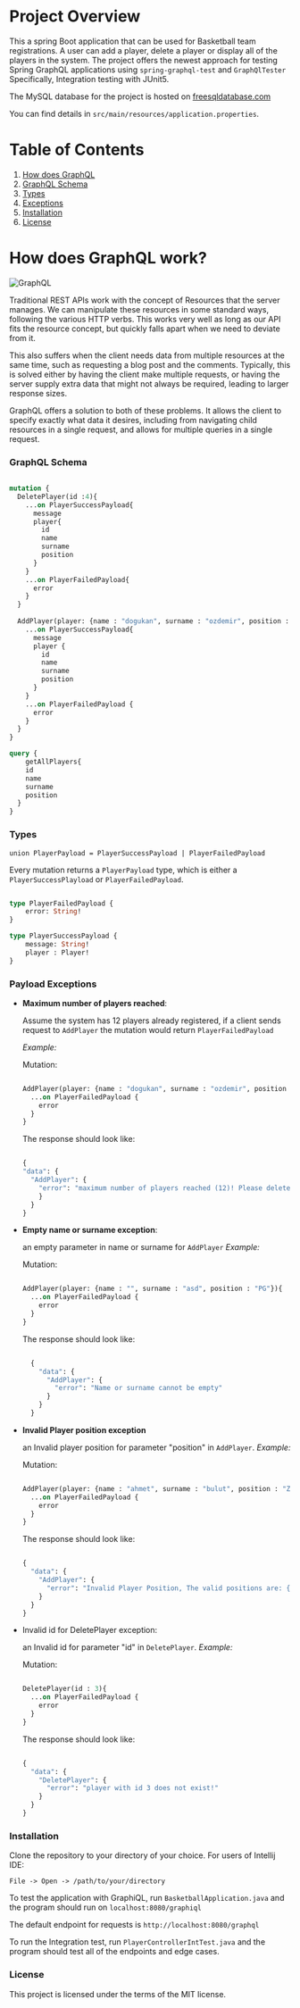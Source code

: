 # Project Overview

This a spring Boot application that can be used for Basketball team registrations.
A user can add a player, delete a player or display all of the players in the system.
The project offers the newest approach for testing Spring GraphQL applications using `spring-graphql-test` and `GraphQlTester`
Specifically, Integration testing with JUnit5.

The MySQL database for the project is hosted on [freesqldatabase.com](https://www.freesqldatabase.com)

You can find details in `src/main/resources/application.properties`.

# Table of Contents
1. [How does GraphQL](#graphql)
2. [GraphQL Schema](#schema)
3. [Types](#types)
4. [Exceptions](#exceptions)
5. [Installation](#installation)
6. [License](#license)


# How does GraphQL work? <a name="graphql"></a>

![GraphQL](https://encrypted-tbn0.gstatic.com/images?q=tbn:ANd9GcQF8LEvP0aLNOz_5C7Qc0AQPXYLfENHxxzzQ2p8rfZjsqmRtRO548OuLdlskrA6VgHB0A&usqp=CAU)

Traditional REST APIs work with the concept of Resources that the server manages. We can manipulate these resources in some standard ways, following the various HTTP verbs. This works very well as long as our API fits the resource concept, but quickly falls apart when we need to deviate from it.

This also suffers when the client needs data from multiple resources at the same time, such as requesting a blog post and the comments. Typically, this is solved either by having the client make multiple requests, or having the server supply extra data that might not always be required, leading to larger response sizes.

GraphQL offers a solution to both of these problems. It allows the client to specify exactly what data it desires, including from navigating child resources in a single request, and allows for multiple queries in a single request.

### GraphQL Schema <a name="schema"></a>

```graphql

mutation {
  DeletePlayer(id :4){
    ...on PlayerSuccessPayload{
      message
      player{
        id
        name
        surname
        position
      }
    }
    ...on PlayerFailedPayload{
      error
    }
  }
  
  AddPlayer(player: {name : "dogukan", surname : "ozdemir", position : "PG"}){
    ...on PlayerSuccessPayload{
      message
      player {
        id
        name
        surname
        position
      }
    }
    ...on PlayerFailedPayload {
      error
    }
  }
}

query {
	getAllPlayers{
    id
    name
    surname
    position
  }
}

```

### Types <a name="types"></a>

`union PlayerPayload = PlayerSuccessPayload | PlayerFailedPayload`

Every mutation returns a `PlayerPayload` type, which is either a `PlayerSuccessPlayload` or `PlayerFailedPayload`.

```graphql

type PlayerFailedPayload {
    error: String!
}

type PlayerSuccessPayload {
    message: String!
    player : Player!
}

```

### Payload Exceptions <a name="exceptions"></a>

- **Maximum number of players reached**:
  
  Assume the system has 12 players already registered, if a client sends request to `AddPlayer` the mutation would return `PlayerFailedPayload`
  
  *Example:*
  
  Mutation:
  ```graphql
  
  AddPlayer(player: {name : "dogukan", surname : "ozdemir", position : "PG"}){
    ...on PlayerFailedPayload {
      error
    }
  }
  
  ```
  
  The response should look like:
  ```graphql
  
  {
  "data": {
    "AddPlayer": {
      "error": "maximum number of players reached (12)! Please delete players before adding more."
      }
    }
  }
  
  ```
- **Empty name or surname exception**:
  
  an empty parameter in name or surname for `AddPlayer`
  *Example:*
  
  Mutation:
  ```graphql
  
  AddPlayer(player: {name : "", surname : "asd", position : "PG"}){
    ...on PlayerFailedPayload {
      error
    }
  }
  
  ```
  
  The response should look like:
  ```graphql
  
    {
      "data": {
        "AddPlayer": {
          "error": "Name or surname cannot be empty"
        }
      }
    }
  
  ```
- **Invalid Player position exception**
  
  an Invalid player position for parameter "position" in `AddPlayer`.
  *Example:*
  
  Mutation:
  ```graphql
  
  AddPlayer(player: {name : "ahmet", surname : "bulut", position : "Z"}){
    ...on PlayerFailedPayload {
      error
    }
  }
  
  ```
  
  The response should look like:
  ```graphql
  
  {
    "data": {
      "AddPlayer": {
        "error": "Invalid Player Position, The valid positions are: {'PG','SG','SF','PF','C'}"
      }
    }
  }
  
  ```
- Invalid id for DeletePlayer exception:
  
  an Invalid id  for parameter "id" in `DeletePlayer`.
  *Example:*
  
  Mutation:
  ```graphql
  
  DeletePlayer(id : 3){
    ...on PlayerFailedPayload {
      error
    }
  }
  
  ```
  
  The response should look like:
  ```graphql
  
  {
    "data": {
      "DeletePlayer": {
        "error": "player with id 3 does not exist!"
      }
    }
  }
  
  ```
  
### Installation <a name="installation"></a>
  
  Clone the repository to your directory of your choice.
  For users of Intellij IDE:
  
  `File -> Open -> /path/to/your/directory` 
  
  To test the application with GraphiQL, run `BasketballApplication.java` and the program should run on `localhost:8080/graphiql`
  
  The default endpoint for requests is `http://localhost:8080/graphql`
  
  To run the Integration test, run `PlayerControllerIntTest.java` and the program should test all of the endpoints and edge cases.
  

### License <a name="license"></a>

 This project is licensed under the terms of the MIT license.
